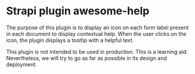 # Strapi plugin awesome-help

The purpose of this plugin is to display an icon on each form label present in each document to display contextual help. When the user clicks on the icon, the plugin displays a tooltip with a helpful text.

This plugin is not intended to be used in production. This is a learning aid. Nevertheless, we will try to go as far as possible in its design and deployment.
